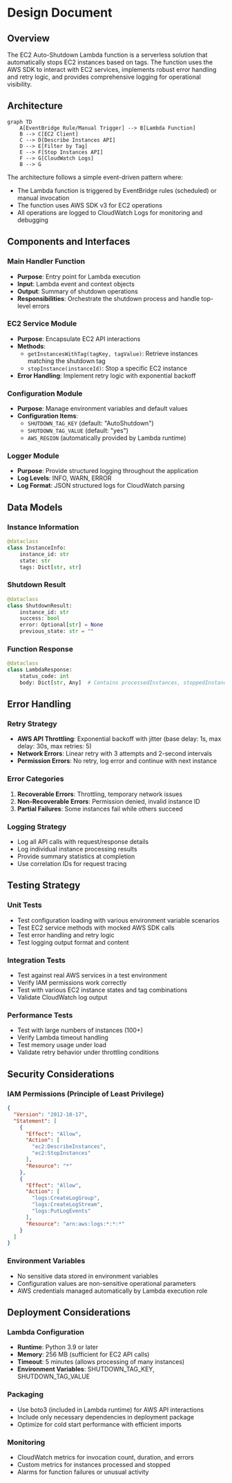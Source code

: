 # Design Document

## Overview

The EC2 Auto-Shutdown Lambda function is a serverless solution that automatically stops EC2 instances based on tags. The function uses the AWS SDK to interact with EC2 services, implements robust error handling and retry logic, and provides comprehensive logging for operational visibility.

## Architecture

```mermaid
graph TD
    A[EventBridge Rule/Manual Trigger] --> B[Lambda Function]
    B --> C[EC2 Client]
    C --> D[Describe Instances API]
    D --> E[Filter by Tag]
    E --> F[Stop Instances API]
    F --> G[CloudWatch Logs]
    B --> G
```

The architecture follows a simple event-driven pattern where:
- The Lambda function is triggered by EventBridge rules (scheduled) or manual invocation
- The function uses AWS SDK v3 for EC2 operations
- All operations are logged to CloudWatch Logs for monitoring and debugging

## Components and Interfaces

### Main Handler Function
- **Purpose**: Entry point for Lambda execution
- **Input**: Lambda event and context objects
- **Output**: Summary of shutdown operations
- **Responsibilities**: Orchestrate the shutdown process and handle top-level errors

### EC2 Service Module
- **Purpose**: Encapsulate EC2 API interactions
- **Methods**:
  - `getInstancesWithTag(tagKey, tagValue)`: Retrieve instances matching the shutdown tag
  - `stopInstance(instanceId)`: Stop a specific EC2 instance
- **Error Handling**: Implement retry logic with exponential backoff

### Configuration Module
- **Purpose**: Manage environment variables and default values
- **Configuration Items**:
  - `SHUTDOWN_TAG_KEY` (default: "AutoShutdown")
  - `SHUTDOWN_TAG_VALUE` (default: "yes")
  - `AWS_REGION` (automatically provided by Lambda runtime)

### Logger Module
- **Purpose**: Provide structured logging throughout the application
- **Log Levels**: INFO, WARN, ERROR
- **Log Format**: JSON structured logs for CloudWatch parsing

## Data Models

### Instance Information
```python
@dataclass
class InstanceInfo:
    instance_id: str
    state: str
    tags: Dict[str, str]
```

### Shutdown Result
```python
@dataclass
class ShutdownResult:
    instance_id: str
    success: bool
    error: Optional[str] = None
    previous_state: str = ""
```

### Function Response
```python
@dataclass
class LambdaResponse:
    status_code: int
    body: Dict[str, Any]  # Contains processedInstances, stoppedInstances, errors, summary
```

## Error Handling

### Retry Strategy
- **AWS API Throttling**: Exponential backoff with jitter (base delay: 1s, max delay: 30s, max retries: 5)
- **Network Errors**: Linear retry with 3 attempts and 2-second intervals
- **Permission Errors**: No retry, log error and continue with next instance

### Error Categories
1. **Recoverable Errors**: Throttling, temporary network issues
2. **Non-Recoverable Errors**: Permission denied, invalid instance ID
3. **Partial Failures**: Some instances fail while others succeed

### Logging Strategy
- Log all API calls with request/response details
- Log individual instance processing results
- Provide summary statistics at completion
- Use correlation IDs for request tracing

## Testing Strategy

### Unit Tests
- Test configuration loading with various environment variable scenarios
- Test EC2 service methods with mocked AWS SDK calls
- Test error handling and retry logic
- Test logging output format and content

### Integration Tests
- Test against real AWS services in a test environment
- Verify IAM permissions work correctly
- Test with various EC2 instance states and tag combinations
- Validate CloudWatch log output

### Performance Tests
- Test with large numbers of instances (100+)
- Verify Lambda timeout handling
- Test memory usage under load
- Validate retry behavior under throttling conditions

## Security Considerations

### IAM Permissions (Principle of Least Privilege)
```json
{
  "Version": "2012-10-17",
  "Statement": [
    {
      "Effect": "Allow",
      "Action": [
        "ec2:DescribeInstances",
        "ec2:StopInstances"
      ],
      "Resource": "*"
    },
    {
      "Effect": "Allow",
      "Action": [
        "logs:CreateLogGroup",
        "logs:CreateLogStream",
        "logs:PutLogEvents"
      ],
      "Resource": "arn:aws:logs:*:*:*"
    }
  ]
}
```

### Environment Variables
- No sensitive data stored in environment variables
- Configuration values are non-sensitive operational parameters
- AWS credentials managed automatically by Lambda execution role

## Deployment Considerations

### Lambda Configuration
- **Runtime**: Python 3.9 or later
- **Memory**: 256 MB (sufficient for EC2 API calls)
- **Timeout**: 5 minutes (allows processing of many instances)
- **Environment Variables**: SHUTDOWN_TAG_KEY, SHUTDOWN_TAG_VALUE

### Packaging
- Use boto3 (included in Lambda runtime) for AWS API interactions
- Include only necessary dependencies in deployment package
- Optimize for cold start performance with efficient imports

### Monitoring
- CloudWatch metrics for invocation count, duration, and errors
- Custom metrics for instances processed and stopped
- Alarms for function failures or unusual activity